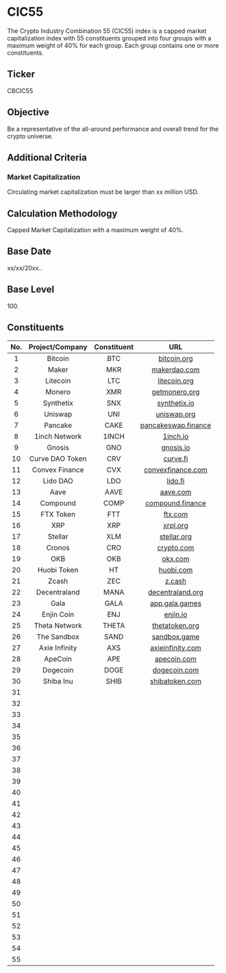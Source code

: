 # CIC55

The Crypto Industry Combination 55 (CIC55) index is a capped market capitalization index with 55 constituents grouped into four groups with a maximum weight of 40% for each group. Each group contains one or more constituents.

## Ticker

CBCIC55

## Objective

Be a representative of the all-around performance and overall trend for the crypto universe.

## Additional Criteria

### Market Capitalization

Circulating market capitalization must be larger than xx million USD.

## Calculation Methodology

Capped Market Capitalization with a maximum weight of 40%.

## Base Date

xx/xx/20xx..

## Base Level

100\.

## Constituents

| No. | Project/Company | Constituent |                              URL                             |
| :-: | :-------------: | :---------: | :----------------------------------------------------------: |
|  1  |     Bitcoin     |     BTC     |            [bitcoin.org](https://bitcoin.org/en/)            |
|  2  |      Maker      |     MKR     |             [makerdao.com](https://makerdao.com/)            |
|  3  |     Litecoin    |     LTC     |             [litecoin.org](https://litecoin.org/)            |
|  4  |      Monero     |     XMR     |          [getmonero.org](https://www.getmonero.org/)         |
|  5  |    Synthetix    |     SNX     |             [synthetix.io](https://synthetix.io/)            |
|  6  |     Uniswap     |     UNI     |              [uniswap.org](https://uniswap.org/)             |
|  7  |     Pancake     |     CAKE    |      [pancakeswap.finance](https://pancakeswap.finance/)     |
|  8  |  1inch Network  |    1INCH    |                 [1inch.io](https://1inch.io/)                |
|  9  |      Gnosis     |     GNO     |                [gnosis.io](https://gnosis.io/)               |
|  10 | Curve DAO Token |     CRV     |                 [curve.fi](https://curve.fi/)                |
|  11 |  Convex Finance |     CVX     |      [convexfinance.com](https://www.convexfinance.com/)     |
|  12 |     Lido DAO    |     LDO     |                  [lido.fi](https://lido.fi/)                 |
|  13 |       Aave      |     AAVE    |                 [aave.com](https://aave.com/)                |
|  14 |     Compound    |     COMP    | [compound.finance](https://compound.finance/governance/comp) |
|  15 |    FTX Token    |     FTT     |                  [ftx.com](https://ftx.com/)                 |
|  16 |       XRP       |     XRP     |                 [xrpl.org](https://xrpl.org/)                |
|  17 |     Stellar     |     XLM     |            [stellar.org](https://www.stellar.org/)           |
|  18 |      Cronos     |     CRO     |               [crypto.com](https://crypto.com/)              |
|  19 |       OKB       |     OKB     |                [okx.com](https://www.okx.com/)               |
|  20 |   Huobi Token   |      HT     |              [huobi.com](https://www.huobi.com/)             |
|  21 |      Zcash      |     ZEC     |                   [z.cash](https://z.cash/)                  |
|  22 |   Decentraland  |     MANA    |         [decentraland.org](https://decentraland.org/)        |
|  23 |       Gala      |     GALA    |           [app.gala.games](https://app.gala.games/)          |
|  24 |    Enjin Coin   |     ENJ     |                 [enjin.io](https://enjin.io/)                |
|  25 |  Theta Network  |    THETA    |         [thetatoken.org](https://www.thetatoken.org/)        |
|  26 |   The Sandbox   |     SAND    |         [sandbox.game](https://www.sandbox.game/en/)         |
|  27 |  Axie Infinity  |     AXS     |         [axieinfinity.com](https://axieinfinity.com/)        |
|  28 |     ApeCoin     |     APE     |              [apecoin.com](https://apecoin.com/)             |
|  29 |     Dogecoin    |     DOGE    |             [dogecoin.com](https://dogecoin.com/)            |
|  30 |    Shiba Inu    |     SHIB    |           [shibatoken.com](https://shibatoken.com/)          |
|  31 |                 |             |                                                              |
|  32 |                 |             |                                                              |
|  33 |                 |             |                                                              |
|  34 |                 |             |                                                              |
|  35 |                 |             |                                                              |
|  36 |                 |             |                                                              |
|  37 |                 |             |                                                              |
|  38 |                 |             |                                                              |
|  39 |                 |             |                                                              |
|  40 |                 |             |                                                              |
|  41 |                 |             |                                                              |
|  42 |                 |             |                                                              |
|  43 |                 |             |                                                              |
|  44 |                 |             |                                                              |
|  45 |                 |             |                                                              |
|  46 |                 |             |                                                              |
|  47 |                 |             |                                                              |
|  48 |                 |             |                                                              |
|  49 |                 |             |                                                              |
|  50 |                 |             |                                                              |
|  51 |                 |             |                                                              |
|  52 |                 |             |                                                              |
|  53 |                 |             |                                                              |
|  54 |                 |             |                                                              |
|  55 |                 |             |                                                              |

